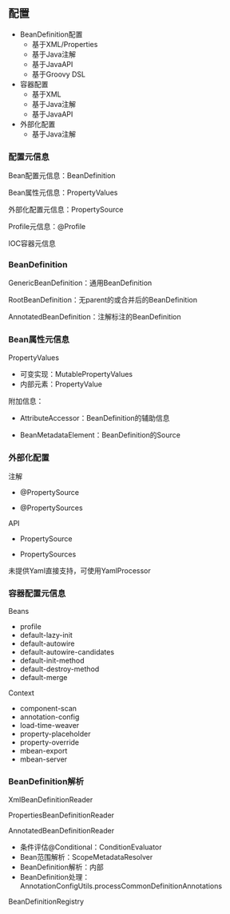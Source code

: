 ## 配置

* BeanDefinition配置
    * 基于XML/Properties
    * 基于Java注解
    * 基于JavaAPI
    * 基于Groovy DSL
* 容器配置
    * 基于XML
    * 基于Java注解
    * 基于JavaAPI
* 外部化配置
    * 基于Java注解

### 配置元信息

Bean配置元信息：BeanDefinition

Bean属性元信息：PropertyValues

外部化配置元信息：PropertySource

Profile元信息：@Profile

IOC容器元信息

### BeanDefinition

GenericBeanDefinition：通用BeanDefinition

RootBeanDefinition：无parent的或合并后的BeanDefinition

AnnotatedBeanDefinition：注解标注的BeanDefinition

### Bean属性元信息

PropertyValues

* 可变实现：MutablePropertyValues
* 内部元素：PropertyValue

附加信息：

* AttributeAccessor：BeanDefinition的辅助信息

* BeanMetadataElement：BeanDefinition的Source

### 外部化配置

注解

* @PropertySource

* @PropertySources

API

* PropertySource

* PropertySources

未提供Yaml直接支持，可使用YamlProcessor

### 容器配置元信息

Beans

* profile  
* default-lazy-init  
* default-autowire  
* default-autowire-candidates  
* default-init-method  
* default-destroy-method  
* default-merge

Context

* component-scan
* annotation-config
* load-time-weaver
* property-placeholder
* property-override
* mbean-export
* mbean-server

### BeanDefinition解析

XmlBeanDefinitionReader

PropertiesBeanDefinitionReader

AnnotatedBeanDefinitionReader

* 条件评估@Conditional：ConditionEvaluator
* Bean范围解析：ScopeMetadataResolver
* BeanDefinition解析：内部
* BeanDefinition处理：AnnotationConfigUtils.processCommonDefinitionAnnotations

BeanDefinitionRegistry

